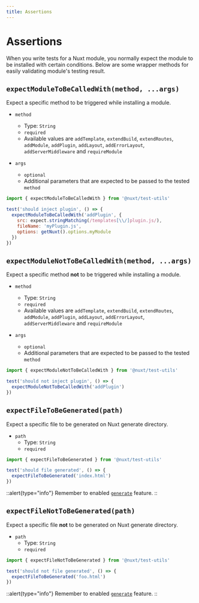 ```yaml
---
title: Assertions
---
```


# Assertions

When you write tests for a Nuxt module, you normally expect the module to be installed with certain conditions. Below are some wrapper methods for easily validating module's testing result.

## `expectModuleToBeCalledWith(method, ...args)`

Expect a specific method to be triggered while installing a module.

* `method`
  * Type: `String`
  * `required`
  * Available values are `addTemplate`, `extendBuild`, `extendRoutes`, `addModule`, `addPlugin`, `addLayout`, `addErrorLayout`, `addServerMiddleware` and `requireModule`

* `args`
  * `optional`
  * Additional parameters that are expected to be passed to the tested `method`

```js
import { expectModuleToBeCalledWith } from '@nuxt/test-utils'

test('should inject plugin', () => {
  expectModuleToBeCalledWith('addPlugin', {
    src: expect.stringMatching(/templates[\\/]plugin.js/),
    fileName: 'myPlugin.js',
    options: getNuxt().options.myModule
  })
})
```

## `expectModuleNotToBeCalledWith(method, ...args)`

Expect a specific method **not** to be triggered while installing a module.

* `method`
  * Type: `String`
  * `required`
  * Available values are `addTemplate`, `extendBuild`, `extendRoutes`, `addModule`, `addPlugin`, `addLayout`, `addErrorLayout`, `addServerMiddleware` and `requireModule`

* `args`
  * `optional`
  * Additional parameters that are expected to be passed to the tested `method`

```js
import { expectModuleNotToBeCalledWith } from '@nuxt/test-utils'

test('should not inject plugin', () => {
  expectModuleNotToBeCalledWith('addPlugin')
})
```

## `expectFileToBeGenerated(path)`

Expect a specific file to be generated on Nuxt generate directory.

* `path`
  * Type: `String`
  * `required`
  
```js
import { expectFileToBeGenerated } from '@nuxt/test-utils'

test('should file generated', () => {
  expectFileToBeGenerated('index.html')
})
```

::alert{type="info"}
Remember to enabled [`generate`](/getting-started/setup#generate) feature.
::

## `expectFileNotToBeGenerated(path)`

Expect a specific file **not** to be generated on Nuxt generate directory.

* `path`
  * Type: `String`
  * `required`

```js
import { expectFileNotToBeGenerated } from '@nuxt/test-utils'

test('should not file generated', () => {
  expectFileToBeGenerated('foo.html')
})
```

::alert{type="info"}
Remember to enabled [`generate`](/getting-started/setup#generate) feature.
::
